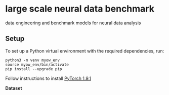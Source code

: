 # large scale neural data benchmark

data engineering and benchmark models for neural data analysis

## Setup 
To set up a Python virtual environment with the required dependencies, run:
```
python3 -m venv myow_env
source myow_env/bin/activate
pip install --upgrade pip
```

Follow instructions to install 
[PyTorch 1.9.1](https://pytorch.org/get-started/locally/)

**Dataset** 

